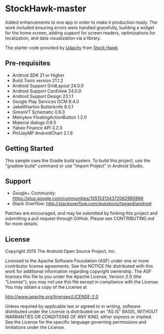 # StockHawk-master
Added enhancements to one app in order to make it production ready. The work included ensuring errors were handled gracefully, building a widget for the home screen, adding support for screen readers, optimizations for localization, and data visualization via a library.

The starter code provided by [Udacity](https://github.com/udacity) from [Stock Hawk](https://github.com/udacity/StockHawk)

Pre-requisites
--------------
- Android SDK 21 or Higher
- Build Tools version 21.1.2
- Android Support GridLayout 24.0.0
- Android Support CardView 24.0.0
- Android Support Design 23.1.1
- Google Play Services GCM 8.4.0
- JakeWharton Butterknife 8.0.1
- SimonVT Schematic 0.6.3
- Melnykov FloatingActionButton 1.2.0
- Material dialogs 0.8.5
- Yahoo Finance API 3.2.0
- PhilJayMP AndroidChart 2.1.6

Getting Started
---------------
This sample uses the Gradle build system.  To build this project, use the
"gradlew build" command or use "Import Project" in Android Studio.

Support
-------

- Google+ Community: https://plus.google.com/communities/105153134372062985968
- Stack Overflow: http://stackoverflow.com/questions/tagged/android

Patches are encouraged, and may be submitted by forking this project and
submitting a pull request through GitHub. Please see CONTRIBUTING.md for more details.

License
-------
Copyright 2015 The Android Open Source Project, Inc.

Licensed to the Apache Software Foundation (ASF) under one or more contributor
license agreements.  See the NOTICE file distributed with this work for
additional information regarding copyright ownership.  The ASF licenses this
file to you under the Apache License, Version 2.0 (the "License"); you may not
use this file except in compliance with the License.  You may obtain a copy of
the License at

http://www.apache.org/licenses/LICENSE-2.0

Unless required by applicable law or agreed to in writing, software
distributed under the License is distributed on an "AS IS" BASIS, WITHOUT
WARRANTIES OR CONDITIONS OF ANY KIND, either express or implied.  See the
License for the specific language governing permissions and limitations under
the License.





